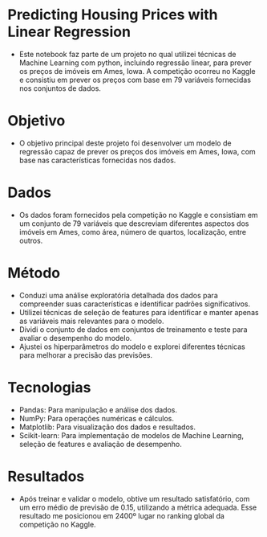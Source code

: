 # Predicting Housing Prices with Linear Regression

- Este notebook faz parte de um projeto no qual utilizei técnicas de Machine Learning com python, incluindo regressão linear, para prever os preços de imóveis em Ames, Iowa. A competição ocorreu no Kaggle e consistiu em prever os preços com base em 79 variáveis fornecidas nos conjuntos de dados.

# Objetivo

- O objetivo principal deste projeto foi desenvolver um modelo de regressão capaz de prever os preços dos imóveis em Ames, Iowa, com base nas características fornecidas nos dados.

# Dados

- Os dados foram fornecidos pela competição no Kaggle e consistiam em um conjunto de 79 variáveis que descreviam diferentes aspectos dos imóveis em Ames, como área, número de quartos, localização, entre outros.

# Método

- Conduzi uma análise exploratória detalhada dos dados para compreender suas características e identificar padrões significativos.
- Utilizei técnicas de seleção de features para identificar e manter apenas as variáveis mais relevantes para o modelo.
- Dividi o conjunto de dados em conjuntos de treinamento e teste para avaliar o desempenho do modelo.
- Ajustei os hiperparâmetros do modelo e explorei diferentes técnicas para melhorar a precisão das previsões.

# Tecnologias 

- Pandas: Para manipulação e análise dos dados.
- NumPy: Para operações numéricas e cálculos.
- Matplotlib: Para visualização dos dados e resultados.
- Scikit-learn: Para implementação de modelos de Machine Learning, seleção de features e avaliação de desempenho.
 
# Resultados

- Após treinar e validar o modelo, obtive um resultado satisfatório, com um erro médio de previsão de 0.15, utilizando a métrica adequada. Esse resultado me posicionou em 2400º lugar no ranking global da competição no Kaggle.

